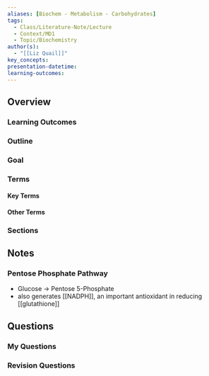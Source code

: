 ```yaml
---
aliases: [Biochem - Metabolism - Carbohydrates]
tags:
  - Class/Literature-Note/Lecture
  - Context/MD1
  - Topic/Biochemistry
author(s):
  - "[[Liz Quail]]"
key_concepts: 
presentation-datetime: 
learning-outcomes:
---
```



## Overview
### Learning Outcomes

### Outline

### Goal

### Terms
#### Key Terms

#### Other Terms

### Sections


## Notes

### Pentose Phosphate Pathway

- Glucose -> Pentose 5-Phosphate
- also generates [[NADPH]], an important antioxidant in reducing [[glutathione]]

## Questions

### My Questions
### Revision Questions




